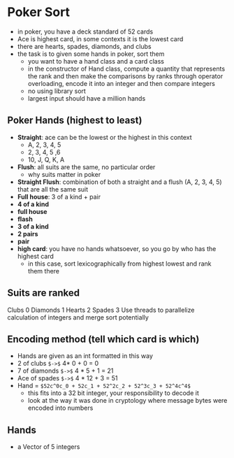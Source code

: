 # Poker Sort

* in poker, you have a deck standard of 52 cards
* Ace is highest card, in some contexts it is the lowest card
* there are hearts, spades, diamonds, and clubs
* the task is to given some hands in poker, sort them
    * you want to have a hand class and a card class
    * in the constructor of Hand class, compute a quantity that represents the rank and then make the comparisons by
      ranks through operator overloading, encode it into an integer and then compare integers
    * no using library sort
    * largest input should have a million hands

## Poker Hands (highest to least)

* **Straight**: ace can be the lowest or the highest in this context
    * A, 2, 3, 4, 5
    * 2, 3, 4, 5 ,6
    * 10, J, Q, K, A
* **Flush**: all suits are the same, no particular order
    * why suits matter in poker
* **Straight Flush**: combination of both a straight and a flush (A, 2, 3, 4, 5) that are all the same suit
* **Full house**: 3 of a kind + pair
* **4 of a kind**
* **full house**
* **flash**
* **3 of a kind**
* **2 pairs**
* **pair**
* **high card**: you have no hands whatsoever, so you go by who has the highest card
    * in this case, sort lexicographically from highest lowest and rank them there

## Suits are ranked

Clubs 0
Diamonds 1
Hearts 2
Spades 3
Use threads to parallelize calculation of integers and merge sort potentially

## Encoding method (tell which card is which)

* Hands are given as an int formatted in this way
* 2 of clubs `$->$` 4* 0 + 0 = 0
* 7 of diamonds `$->$` 4 * 5 + 1 = 21
* Ace of spades `$->$` 4 * 12 + 3 = 51
* Hand = `$52c^0c_0 + 52c_1 + 52^2c_2 + 52^3c_3 + 52^4c^4$`
    * this fits into a 32 bit integer, your responsibility to decode it
    * look at the way it was done in cryptology where message bytes were encoded into numbers

## Hands

* a Vector of 5 integers